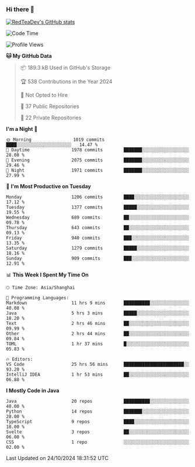 ### Hi there 👋

<!--
**RedTeaDev/RedTeaDev** is a ✨ _special_ ✨ repository because its `README.md` (this file) appears on your GitHub profile.

Here are some ideas to get you started:

- 🔭 I’m currently working on ...
- 🌱 I’m currently learning ...
- 👯 I’m looking to collaborate on ...
- 🤔 I’m looking for help with ...
- 💬 Ask me about ...
- 📫 How to reach me: ...
- 😄 Pronouns: ...
- ⚡ Fun fact: ...
-->

<!--
[![wakatime](https://wakatime.com/badge/user/6b101ed0-04c0-4490-9283-eb61f2efff96.svg)](https://wakatime.com/@6b101ed0-04c0-4490-9283-eb61f2efff96)
!-->

[![RedTeaDev's GitHub stats](https://github-readme-stats.vercel.app/api?username=RedTeaDev\&include_all_commits=true)](https://github.com/anuraghazra/github-readme-stats)
<!--
[![willianrod's wakatime stats](https://github-readme-stats.vercel.app/api/wakatime?username=RedTeaDev)](https://github.com/anuraghazra/github-readme-stats)
!-->
<!--START_SECTION:waka-->
![Code Time](http://img.shields.io/badge/Code%20Time-2%2C650%20hrs%2038%20mins-blue)

![Profile Views](http://img.shields.io/badge/Profile%20Views-0-blue)

**🐱 My GitHub Data** 

> 📦 189.3 kB Used in GitHub's Storage 
 > 
> 🏆 538 Contributions in the Year 2024
 > 
> 🚫 Not Opted to Hire
 > 
> 📜 37 Public Repositories 
 > 
> 🔑 22 Private Repositories 
 > 
**I'm a Night 🦉** 

```text
🌞 Morning                1019 commits        ████░░░░░░░░░░░░░░░░░░░░░   14.47 % 
🌆 Daytime                1978 commits        ███████░░░░░░░░░░░░░░░░░░   28.08 % 
🌃 Evening                2075 commits        ███████░░░░░░░░░░░░░░░░░░   29.46 % 
🌙 Night                  1971 commits        ███████░░░░░░░░░░░░░░░░░░   27.99 % 
```
📅 **I'm Most Productive on Tuesday** 

```text
Monday                   1206 commits        ████░░░░░░░░░░░░░░░░░░░░░   17.12 % 
Tuesday                  1377 commits        █████░░░░░░░░░░░░░░░░░░░░   19.55 % 
Wednesday                689 commits         ██░░░░░░░░░░░░░░░░░░░░░░░   09.78 % 
Thursday                 643 commits         ██░░░░░░░░░░░░░░░░░░░░░░░   09.13 % 
Friday                   940 commits         ███░░░░░░░░░░░░░░░░░░░░░░   13.35 % 
Saturday                 1279 commits        █████░░░░░░░░░░░░░░░░░░░░   18.16 % 
Sunday                   909 commits         ███░░░░░░░░░░░░░░░░░░░░░░   12.91 % 
```


📊 **This Week I Spent My Time On** 

```text
🕑︎ Time Zone: Asia/Shanghai

💬 Programming Languages: 
Markdown                 11 hrs 9 mins       ██████████░░░░░░░░░░░░░░░   40.08 % 
Java                     5 hrs 3 mins        █████░░░░░░░░░░░░░░░░░░░░   18.20 % 
Text                     2 hrs 46 mins       ██░░░░░░░░░░░░░░░░░░░░░░░   09.99 % 
Other                    2 hrs 44 mins       ██░░░░░░░░░░░░░░░░░░░░░░░   09.84 % 
TOML                     1 hr 37 mins        █░░░░░░░░░░░░░░░░░░░░░░░░   05.83 % 

🔥 Editors: 
VS Code                  25 hrs 56 mins      ███████████████████████░░   93.20 % 
IntelliJ IDEA            1 hr 53 mins        ██░░░░░░░░░░░░░░░░░░░░░░░   06.80 % 
```

**I Mostly Code in Java** 

```text
Java                     20 repos            ██████████░░░░░░░░░░░░░░░   40.00 % 
Python                   14 repos            ███████░░░░░░░░░░░░░░░░░░   28.00 % 
TypeScript               9 repos             ████░░░░░░░░░░░░░░░░░░░░░   18.00 % 
Svelte                   3 repos             ██░░░░░░░░░░░░░░░░░░░░░░░   06.00 % 
CSS                      1 repo              ░░░░░░░░░░░░░░░░░░░░░░░░░   02.00 % 
```




 Last Updated on 24/10/2024 18:31:52 UTC
<!--END_SECTION:waka-->


